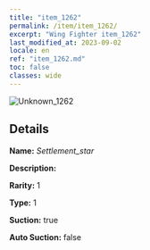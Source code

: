 ```yaml
---
title: "item_1262"
permalink: /item/item_1262/
excerpt: "Wing Fighter item_1262"
last_modified_at: 2023-09-02
locale: en
ref: "item_1262.md"
toc: false
classes: wide
---
```



 ![Unknown_1262](/images/item/Settlement_star_p.png)



## Details

 **Name:** *Settlement_star* 

 **Description:** 

 **Rarity:** 1 

 **Type:** 1 

 **Suction:** true 

 **Auto Suction:** false 


